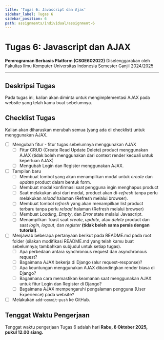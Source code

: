 ```yaml
---
title: 'Tugas 6: Javascript dan Ajax'
sidebar_label: Tugas 6
sidebar_position: 6
path: assignments/individual/assignment-6
---
```


# Tugas 6: Javascript dan AJAX

**Pemrograman Berbasis Platform (CSGE602022)** 
Diselenggarakan oleh Fakultas Ilmu Komputer Universitas Indonesia
Semester Ganjil 2024/2025

---

## Deskripsi Tugas
Pada tugas ini, kalian akan diminta untuk mengimplementasi AJAX pada website yang telah kamu buat sebelumnya.

## Checklist Tugas
Kalian akan diharuskan merubah semua (yang ada di checklist) untuk menggunakan AJAX.
- [ ] Mengubah fitur - fitur tugas sebelumnya menggunakan AJAX
    - [ ] Fitur CRUD (Create Read Update Delete) product menggunakan AJAX (tidak boleh menggunakan dari context render kecuali untuk keperluan AJAX)
    - [ ] Mengubah Login dan Register menggunakan AJAX.
- [ ] Tampilan baru
    - [ ] Membuat tombol yang akan menampilkan modal untuk *create* dan *update* product dalam bentuk form.
    - [ ] Membuat modal konfirmasi saat pengguna ingin menghapus product
    - [ ] Saat melakukan aksi dari modal, product akan di-*refresh* tanpa perlu melakukan *reload* halaman (Refresh melalui browser).
    - [ ] Membuat tombol *refresh* yang akan menampilkan list product terbaru tanpa perlu *reload* halaman (Refresh melalui  browser)
    - [ ] Membuat *Loading*, *Empty*, dan *Error* state melalui Javascript.
    - [ ] Menampilkan Toast saat *create*, *update*, atau *delete* product dan saat *login*, *logout*, dan *register* **(tidak boleh sama persis dengan tutorial)**.
- [ ] Menjawab beberapa pertanyaan berikut pada README.md pada root folder (silakan modifikasi README.md yang telah kamu buat sebelumnya; tambahkan subjudul untuk setiap tugas).
    - [ ] Apa perbedaan antara synchronous request dan asynchronous request?
    - [ ] Bagaimana AJAX bekerja di Django (alur request–response)?
    - [ ] Apa keuntungan menggunakan AJAX dibandingkan render biasa di Django?
    - [ ] Bagaimana cara memastikan keamanan saat menggunakan AJAX untuk fitur Login dan Register di Django?
    - [ ] Bagaimana AJAX mempengaruhi pengalaman pengguna (User Experience) pada website?

- [ ] Melakukan `add`-`commit`-`push` ke GitHub.

## Tenggat Waktu Pengerjaan
Tenggat waktu pengerjaan Tugas 6 adalah hari **Rabu, 8 Oktober 2025, pukul 12.00 siang.**